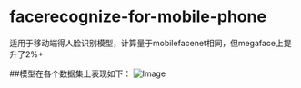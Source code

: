 # facerecognize-for-mobile-phone
适用于移动端得人脸识别模型，计算量于mobilefacenet相同，但megaface上提升了2%+

##模型在各个数据集上表现如下：
![Image](https://github.com/olojuwin/facerecognize-for-mobile-phone/tree/master/img/训练.png)

